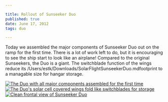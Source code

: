 ```yaml
---

title: Rollout of Sunseeker Duo
published: true
date: June 17, 2012
tags: duo

---
```


Today we assembled the major components of Sunseeker Duo out on the ramp for the first time. There is a lot of work left to do, but it is encouraging to see the ship start to look like an airplane! Compared to the original Sunseekers, the Duo is a giant. The switchblade function of the wings reduce its /Users/estk/Downloads/SolarFlightSunseekerDuo.mdfootprint to a managable size for hangar storage. 

<div class="photoset">


<a href="/articles/6-17-12/Sunseeker_Duo_067_corr.jpg" rel="gal-6-17-12" title="The Duo with all major components assembled for the first time">
  <img src="/articles/6-17-12/thumbs/Sunseeker_Duo_067_corr.jpg" alt= "The Duo with all major components assembled for the first time" \>
</a>




<a href="/articles/6-17-12/079_small.jpg" rel="gal-6-17-12" title="The Duo's solar cell covered wings fold like switchblades for storage">
  <img src="/articles/6-17-12/thumbs/079_small.jpg" alt= "The Duo's solar cell covered wings fold like switchblades for storage" \>
</a>



<a href="/articles/6-17-12/head_on.jpg" rel="gal-6-17-12" title="Clean frontal view of Sunseeker Duo">
  <img src="/articles/6-17-12/thumbs/head_on.jpg" alt= "Clean frontal view of Sunseeker Duo" \>
</a>


</div>


